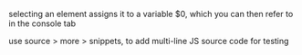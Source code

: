 selecting an element assigns it to a variable $0, which you can then refer to in the console tab

use source > more > snippets, to add multi-line JS source code for testing

